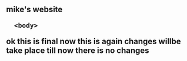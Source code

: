 <!DOCTYPE html>
<html>
  <head>
    <body>
      <h2>mike's website</h>
      
      
      <body>
    
    
    
  </head>
      ok this is final now this is again changes willbe take place
      till now there is no changes
      
